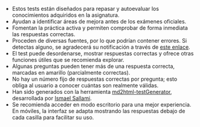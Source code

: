 - Estos tests están diseñados para repasar y autoevaluar los conocimientos adquiridos en la asignatura.
- Ayudan a identificar áreas de mejora antes de los exámenes oficiales.
- Fomentan la práctica activa y permiten comprobar de forma inmediata las respuestas correctas.
- Proceden de diversas fuentes, por lo que podrían contener errores. Si detectas alguno, se agradecerá su notificación a través de [este enlace](https://elblogdeismael.github.io/htmlFiles/contact.html).
- El test puede desordenarse, mostrar respuestas correctas y ofrece otras funciones útiles que se recomienda explorar.
- Algunas preguntas pueden tener más de una respuesta correcta, marcadas en amarillo (parcialmente correctas).
- No hay un número fijo de respuestas correctas por pregunta; esto obliga al usuario a conocer cuántas son realmente válidas.
- Han sido generados con la herramienta [md2html-testGenerator](https://github.com/Ismael-Sallami/md2html), desarrollada por [Ismael Sallami](https://ismael-sallami.github.io/).
- Se recomienda acceder en modo escritorio para una mejor experiencia. En móviles, la interfaz se adapta mostrando las respuestas debajo de cada casilla para facilitar su uso.
